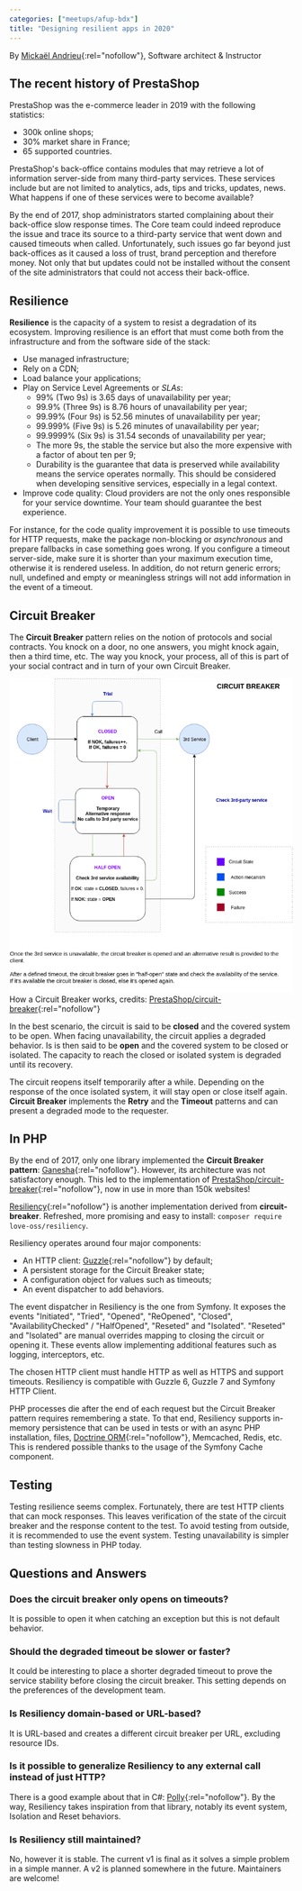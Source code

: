 ```yaml
---
categories: ["meetups/afup-bdx"]
title: "Designing resilient apps in 2020"
---
```


By [Mickaël Andrieu](https://twitter.com/AndrieuMickael){:rel="nofollow"}, Software architect & Instructor

## The recent history of PrestaShop

PrestaShop was the e-commerce leader in 2019 with the following statistics:

- 300k online shops;
- 30% market share in France;
- 65 supported countries.

PrestaShop's back-office contains modules that may retrieve a lot of information server-side from many third-party
services. These services include but are not limited to analytics, ads, tips and tricks, updates, news. What happens if
one of these services were to become available?

By the end of 2017, shop administrators started complaining about their back-office slow response times. The Core team
could indeed reproduce the issue and trace its source to a third-party service that went down and caused timeouts when
called. Unfortunately, such issues go far beyond just back-offices as it caused a loss of trust, brand perception and
therefore money. Not only that but updates could not be installed without the consent of the site administrators that
could not access their back-office.

## Resilience

**Resilience** is the capacity of a system to resist a degradation of its ecosystem. Improving resilience is an effort
that must come both from the infrastructure and from the software side of the stack:

- Use managed infrastructure;
- Rely on a CDN;
- Load balance your applications;
- Play on Service Level Agreements or _SLAs_:
  - 99% (Two 9s) is 3.65 days of unavailability per year;
  - 99.9% (Three 9s) is 8.76 hours of unavailability per year;
  - 99.99% (Four 9s) is 52.56 minutes of unavailability per year;
  - 99.999% (Five 9s) is 5.26 minutes of unavailability per year;
  - 99.9999% (Six 9s) is 31.54 seconds of unavailability per year;
  - The more 9s, the stable the service but also the more expensive with a factor of about ten per 9;
  - Durability is the guarantee that data is preserved while availability means the service operates normally. This
    should be considered when developing sensitive services, especially in a legal context.
- Improve code quality: Cloud providers are not the only ones responsible for your service downtime. Your team should
  guarantee the best experience.

For instance, for the code quality improvement it is possible to use timeouts for HTTP requests, make the package
non-blocking or _asynchronous_ and prepare fallbacks in case something goes wrong. If you configure a timeout
server-side, make sure it is shorter than your maximum execution time, otherwise it is rendered useless. In addition, do
not return generic errors; null, undefined and empty or meaningless strings will not add information in the event of a
timeout.

## Circuit Breaker

The **Circuit Breaker** pattern relies on the notion of protocols and social contracts. You knock on a door, no one
answers, you might knock again, then a third time, etc. The way you knock, your process, all of this is part of your
social contract and in turn of your own Circuit Breaker.

![How a Circuit Breaker works](/assets/global/2020-02-19_Designing-resilient-apps/circuit-breaker.png)  
How a Circuit Breaker works, credits: [PrestaShop/circuit-breaker](https://github.com/PrestaShop/circuit-breaker/){:rel="nofollow"}

In the best scenario, the circuit is said to be **closed** and the covered system to be open. When facing
unavailability, the circuit applies a degraded behavior. Is is then said to be **open** and the covered system to be
closed or isolated. The capacity to reach the closed or isolated system is degraded until its recovery.

The circuit reopens itself temporarily after a while. Depending on the response of the once isolated system, it will
stay open or close itself again. **Circuit Breaker** implements the **Retry** and the **Timeout** patterns and can
present a degraded mode to the requester.

## In PHP

By the end of 2017, only one library implemented the **Circuit Breaker pattern**: [Ganesha](https://github.com/ackintosh/ganesha){:rel="nofollow"}.
However, its architecture was not satisfactory enough. This led to the implementation of [PrestaShop/circuit-breaker](https://github.com/PrestaShop/circuit-breaker/){:rel="nofollow"},
now in use in more than 150k websites!

[Resiliency](https://github.com/loveOSS/resiliency){:rel="nofollow"} is another implementation derived from
**circuit-breaker**. Refreshed, more promising and easy to install: `composer require love-oss/resiliency`.

Resiliency operates around four major components:

- An HTTP client: [Guzzle](https://github.com/guzzle/guzzle){:rel="nofollow"} by default;
- A persistent storage for the Circuit Breaker state;
- A configuration object for values such as timeouts;
- An event dispatcher to add behaviors.

The event dispatcher in Resiliency is the one from Symfony. It exposes the events "Initiated", "Tried", "Opened",
"ReOpened", "Closed", "AvailabilityChecked" / "HalfOpened", "Reseted" and "Isolated". "Reseted" and "Isolated" are
manual overrides mapping to closing the circuit or opening it. These events allow implementing additional features such
as logging, interceptors, etc.

The chosen HTTP client must handle HTTP as well as HTTPS and support timeouts. Resiliency is compatible with Guzzle 6,
Guzzle 7 and Symfony HTTP Client.

PHP processes die after the end of each request but the Circuit Breaker pattern requires remembering a state. To that
end, Resiliency supports in-memory persistence that can be used in tests or with an async PHP installation, files, [Doctrine ORM](https://www.doctrine-project.org/){:rel="nofollow"},
Memcached, Redis, etc. This is rendered possible thanks to the usage of the Symfony Cache component.

## Testing

Testing resilience seems complex. Fortunately, there are test HTTP clients that can mock responses. This leaves
verification of the state of the circuit breaker and the response content to the test. To avoid testing from outside, it
is recommended to use the event system. Testing unavailability is simpler than testing slowness in PHP today.

## Questions and Answers

### Does the circuit breaker only opens on timeouts?

It is possible to open it when catching an exception but this is not default behavior.

### Should the degraded timeout be slower or faster?

It could be interesting to place a shorter degraded timeout to prove the service stability before closing the circuit
breaker. This setting depends on the preferences of the development team.

### Is Resiliency domain-based or URL-based?

It is URL-based and creates a different circuit breaker per URL, excluding resource IDs.

### Is it possible to generalize Resiliency to any external call instead of just HTTP?

There is a good example about that in C#: [Polly](https://github.com/App-vNext/Polly){:rel="nofollow"}. By the way,
Resiliency takes inspiration from that library, notably its event system, Isolation and Reset behaviors.

### Is Resiliency still maintained?

No, however it is stable. The current v1 is final as it solves a simple problem in a simple manner. A v2 is planned
somewhere in the future. Maintainers are welcome!
